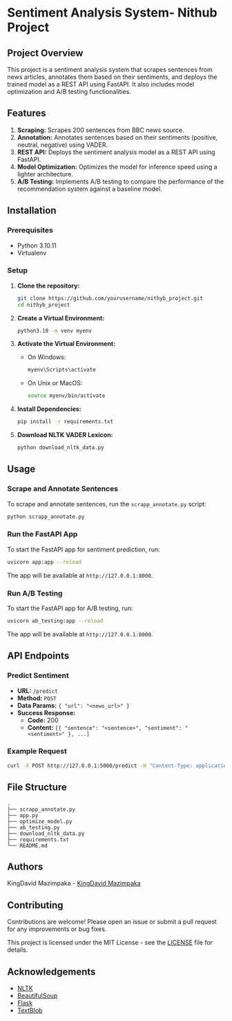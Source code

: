# Sentiment Analysis System- Nithub Project

## Project Overview

This project is a sentiment analysis system that scrapes sentences from news articles, annotates them based on their sentiments, and deploys the trained model as a REST API using FastAPI. It also includes model optimization and A/B testing functionalities.


## Features

1. **Scraping:** Scrapes 200 sentences from BBC news source.
2. **Annotation:** Annotates sentences based on their sentiments (positive, neutral, negative) using VADER.
3. **REST API:** Deploys the sentiment analysis model as a REST API using FastAPI.
4. **Model Optimization:** Optimizes the model for inference speed using a lighter architecture.
5. **A/B Testing:** Implements A/B testing to compare the performance of the recommendation system against a baseline model.

## Installation

### Prerequisites

- Python 3.10.11
- Virtualenv

### Setup

1. **Clone the repository:**
   ```sh
   git clone https://github.com/yourusername/nithyb_project.git
   cd nithyb_project
   ```

2. **Create a Virtual Environment:**
   ```sh
   python3.10 -m venv myenv
   ```

3. **Activate the Virtual Environment:**
   - On Windows:
     ```sh
     myenv\Scripts\activate
     ```
   - On Unix or MacOS:
     ```sh
     source myenv/bin/activate
     ```

4. **Install Dependencies:**
   ```sh
   pip install -r requirements.txt
   ```

5. **Download NLTK VADER Lexicon:**
   ```sh
   python download_nltk_data.py
   ```

## Usage

### Scrape and Annotate Sentences

To scrape and annotate sentences, run the `scrapp_annotate.py` script:

```sh
python scrapp_annotate.py
```

### Run the FastAPI App

To start the FastAPI app for sentiment prediction, run:

```sh
uvicorn app:app --reload
```

The app will be available at `http://127.0.0.1:8000`.

### Run A/B Testing

To start the FastAPI app for A/B testing, run:

```sh
uvicorn ab_testing:app --reload
```

The app will be available at `http://127.0.0.1:8000`.

## API Endpoints

### Predict Sentiment

- **URL:** `/predict`
- **Method:** `POST`
- **Data Params:** `{ "url": "<news_url>" }`
- **Success Response:**
  - **Code:** 200
  - **Content:** `[{ "sentence": "<sentence>", "sentiment": "<sentiment>" }, ...]`

### Example Request

```sh
curl -X POST http://127.0.0.1:5000/predict -H "Content-Type: application/json" -d '{"url":"<news_article_url>"}'
```

## File Structure

```
.
├── scrapp_annotate.py
├── app.py
├── optimize_model.py
├── ab_testing.py
├── download_nltk_data.py
├── requirements.txt
└── README.md
```

## Authors

KingDavid Mazimpaka - [KingDavid Mazimpaka](https://github.com/DavidkingMazimpaka)

## Contributing

Contributions are welcome! Please open an issue or submit a pull request for any improvements or bug fixes.


This project is licensed under the MIT License - see the [LICENSE](LICENSE) file for details.

## Acknowledgements

- [NLTK](https://www.nltk.org/)
- [BeautifulSoup](https://www.crummy.com/software/BeautifulSoup/bs4/doc/)
- [Flask](https://flask.palletsprojects.com/)
- [TextBlob](https://textblob.readthedocs.io/en/dev/)
